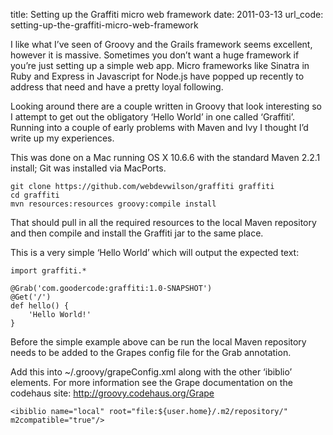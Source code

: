 title: Setting up the Graffiti micro web framework
date: 2011-03-13
url_code: setting-up-the-graffiti-micro-web-framework

I like what I’ve seen of Groovy and the Grails framework seems excellent, however it is massive. Sometimes you don’t want a huge framework if you’re just setting up a simple web app. Micro frameworks like Sinatra in Ruby and Express in Javascript for Node.js have popped up recently to address that need and have a pretty loyal following.

Looking around there are a couple written in Groovy that look interesting so I attempt to get out the obligatory ‘Hello World’ in one called ‘Graffiti’. Running into a couple of early problems with Maven and Ivy I thought I’d write up my experiences.

This was done on a Mac running OS X 10.6.6 with the standard Maven 2.2.1 install; Git was installed via MacPorts.

    git clone https://github.com/webdevwilson/graffiti graffiti
    cd graffiti
    mvn resources:resources groovy:compile install

That should pull in all the required resources to the local Maven repository and then compile and install the Graffiti jar to the same place.

This is a very simple ‘Hello World’ which will output the expected text:

    import graffiti.*

    @Grab('com.goodercode:graffiti:1.0-SNAPSHOT')
    @Get('/')
    def hello() {
        'Hello World!'
    }

Before the simple example above can be run the local Maven repository needs to be added to the Grapes config file for the Grab annotation.

Add this into ~/.groovy/grapeConfig.xml along with the other ‘ibiblio’ elements. For more information see the Grape documentation on the codehaus site: http://groovy.codehaus.org/Grape

    <ibiblio name="local" root="file:${user.home}/.m2/repository/" m2compatible="true"/>


